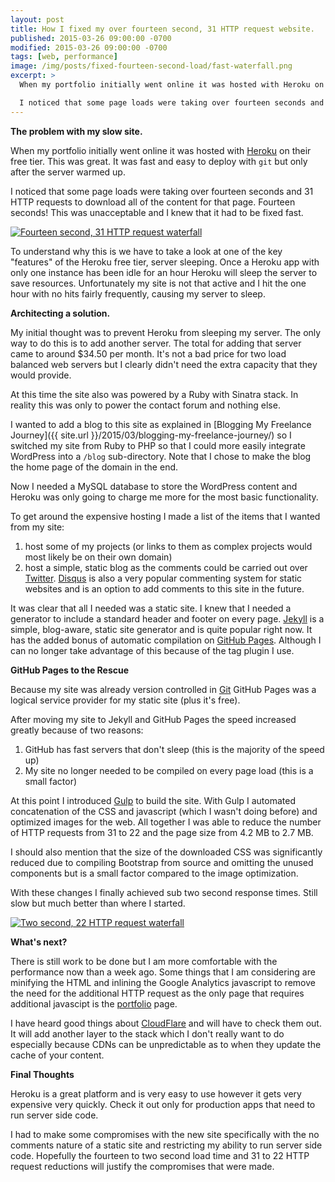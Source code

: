 ```yaml
---
layout: post
title: How I fixed my over fourteen second, 31 HTTP request website.
published: 2015-03-26 09:00:00 -0700
modified: 2015-03-26 09:00:00 -0700
tags: [web, performance]
image: /img/posts/fixed-fourteen-second-load/fast-waterfall.png
excerpt: >
  When my portfolio initially went online it was hosted with Heroku on their free tier. This was great.  It was fast and easy to deploy with git but only after the server warmed up.

  I noticed that some page loads were taking over fourteen seconds and 31 HTTP requests to download all of the content for that page. Fourteen seconds! This was unacceptable and I knew that it had to be fixed fast.
---
```

**The problem with my slow site.**

When my portfolio initially went online it was hosted with [Heroku](http://www.heroku.com) on their free tier. This was great.  It was fast and easy to deploy with `git` but only after the server warmed up.

I noticed that some page loads were taking over fourteen seconds and 31 HTTP requests to download all of the content for that page. Fourteen seconds! This was unacceptable and I knew that it had to be fixed fast.

<a href="{{ site.url }}/img/posts/fixed-fourteen-second-load/slow-waterfall.png"><img class="img-responsive" src="{{ site.url }}/img/posts/fixed-fourteen-second-load/slow-waterfall.png" alt="Fourteen second, 31 HTTP request waterfall"/></a>

To understand why this is we have to take a look at one of the key "features" of the Heroku free tier, server sleeping. Once a Heroku app with only one instance has been idle for an hour Heroku will sleep the server to save resources.  Unfortunately my site is not that active and I hit the one hour with no hits fairly frequently, causing my server to sleep.

**Architecting a solution.**

My initial thought was to prevent Heroku from sleeping my server. The only way to do this is to add another server. The total for adding that server came to around $34.50 per month. It's not a bad price for two load balanced web servers but I clearly didn't need the extra capacity that they would provide.

At this time the site also was powered by a Ruby with Sinatra stack. In reality this was only to power the contact forum and nothing else.

I wanted to add a blog to this site as explained in [Blogging My Freelance Journey]({{ site.url }}/2015/03/blogging-my-freelance-journey/) so I switched my site from Ruby to PHP so that I could more easily integrate WordPress into a `/blog` sub-directory. Note that I chose to make the blog the home page of the domain in the end.

Now I needed a MySQL database to store the WordPress content and Heroku was only going to charge me more for the most basic functionality.

To get around the expensive hosting I made a list of the items that I wanted from my site:

1. host some of my projects (or links to them as complex projects would most likely be on their own domain)
2. host a simple, static blog as the comments could be carried out over [Twitter](http://www.twitter.com/BowerRhys). [Disqus](https://disqus.com/) is also a very popular commenting system for static websites and is an option to add comments to this site in the future.

It was clear that all I needed was a static site. I knew that I needed a generator to include a standard header and footer on every page. [Jekyll](http://jekyllrb.com/) is a simple, blog-aware, static site generator and is quite popular right now. It has the added bonus of automatic compilation on [GitHub Pages](https://pages.github.com/). Although I can no longer take advantage of this because of the tag plugin I use.

**GitHub Pages to the Rescue**

Because my site was already version controlled in [Git](http://git-scm.com/) GitHub Pages was a logical service provider for my static site (plus it's free).

After moving my site to Jekyll and GitHub Pages the speed increased greatly because of two reasons:

1. GitHub has fast servers that don't sleep (this is the majority of the speed up)
2. My site no longer needed to be compiled on every page load (this is a small factor)

At this point I introduced [Gulp](http://gulpjs.com/) to build the site. With Gulp I automated concatenation of the CSS and javascript (which I wasn't doing before) and optimized images for the web. All together I was able to reduce the number of HTTP requests from 31 to 22 and the page size from 4.2 MB to 2.7 MB.

I should also mention that the size of the downloaded CSS was significantly reduced due to compiling Bootstrap from source and omitting the unused components but is a small factor compared to the image optimization.

With these changes I finally achieved sub two second response times. Still slow but much better than where I started.  

<a href="{{ site.url }}/img/posts/fixed-fourteen-second-load/fast-waterfall.png"><img class="img-responsive" src="{{ site.url }}/img/posts/fixed-fourteen-second-load/fast-waterfall.png" alt="Two second, 22 HTTP request waterfall"/></a>

**What's next?**

There is still work to be done but I am more comfortable with the performance now than a week ago. Some things that I am considering are minifying the HTML and inlining the Google Analytics javascript to remove the need for the additional HTTP request as the only page that requires additional javascipt is the [portfolio]() page.

I have heard good things about [CloudFlare](http://www.cloudflare.com/) and will have to check them out. It will add another layer to the stack which I don't really want to do especially because CDNs can be unpredictable as to when they update the cache of your content.

**Final Thoughts**

Heroku is a great platform and is very easy to use however it gets very expensive very quickly. Check it out only for production apps that need to run server side code.

I had to make some compromises with the new site specifically with the no comments nature of a static site and restricting my ability to run server side code. Hopefully the fourteen to two second load time and 31 to 22 HTTP request reductions will justify the compromises that were made.
